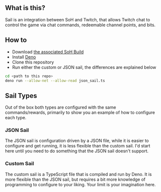 ## What is this?

Sail is an integration between SoH and Twitch, that allows Twitch chat to
control the game via chat commands, redeemable channel points, and bits.

## How to

- Download
  [the associated SoH Build](https://github.com/HarbourMasters/Shipwright/pull/3073)
- Install [Deno](https://deno.land/manual@v1.34.3/getting_started/installation)
- Clone this repository
- Run either the custom or JSON sail, the differences are explained below

```sh
cd <path to this repo>
deno run --allow-net --allow-read json_sail.ts
```

## Sail Types

Out of the box both types are configured with the same commands/rewards,
primarily to show you an example of how to configure each type.

### JSON Sail

The JSON sail is configuration driven by a JSON file, while it is easier to
configure and get running, it is less flexible than the custom sail. I'd start
here until you need to do something that the JSON sail doesn't support.

### Custom Sail

The custom sail is a TypeScript file that is compiled and run by Deno. It is
more flexible than the JSON sail, but requires a bit more knowledge of
programming to configure to your liking. Your limit is your imagination here.
